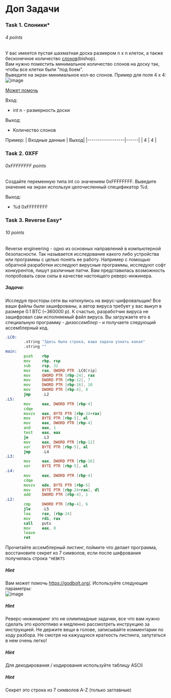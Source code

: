 # Доп Задачи

### Task 1. Слоники*
###### 4 points

У вас имеется пустая шахматная доска размером n x n клеток, а также бесконечное количество [слонов](https://ru.wikipedia.org/wiki/%D0%A1%D0%BB%D0%BE%D0%BD_(%D1%88%D0%B0%D1%85%D0%BC%D0%B0%D1%82%D1%8B))(bishop).  
Вам нужно поместить минимальное количество слонов на доску так, чтобы все клетки были "под боем".  
Выведите на экран минимальное кол-во слонов.
Пример для поля 4 x 4:  
![image](https://user-images.githubusercontent.com/23273750/110202343-781a8780-7e9a-11eb-992f-918e6694a3ca.png)

[Может помочь](https://lichess.org/editor/8/8/8/8/8/8/8/8_w_-_-_0_1)

Вход: 
 - int n - размерность доски

Выход:
 - Количество слонов

Пример:
 | Входные данные  | Выход|
|------------------|------|
| 4 | 4 |


### Task 2. 0XFF
###### 0xFFFFFFFF points

Создайте переменную типа int со значением 0xFFFFFFFF. Выведите значение на экран используя целочисленный спецификатор %d.

Выход:
 - %d 0xFFFFFFFF

### Task 3. Reverse Easy*
###### 10 points

Reverse engineering - одно из основных направлений в компьютерной безопасности. Так называется исследование какого либо устройства или программы с целью понять ее работу. Например с помощью обратной разработки исследуют вирусные программы, исследуют софт конкурентов, пишут различные патчи. Вам представилась возможность попробовать свои силы в качестве настоящего реверс-инжинера.  

##### Задача:  
Исследуя просторы сети вы наткнулись на вирус-шифровальщик! Все ваши файлы были зашифрованы, а автор вируса требует у вас выкуп в размере 0.1 BTC (~360000 р). К счастью, разработчик вируса не зашифровал сам исполняемый файл вируса. Вы загружаете его в специальную программу - _дизассемблер_ - и получаете следующий ассемблерный код.

```asm
.LC0:
        .string "Здесь была строка, ваша задача узнать какая"
        .string ""
main:
        push    rbp
        mov     rbp, rsp
        sub     rsp, 32
        mov     rax, QWORD PTR .LC0[rip]
        mov     QWORD PTR [rbp-24], rax
        mov     DWORD PTR [rbp-12], 7
        mov     DWORD PTR [rbp-16], 10
        mov     DWORD PTR [rbp-4], 0
        jmp     .L2
.L5:
        mov     eax, DWORD PTR [rbp-4]
        cdqe
        movzx   eax, BYTE PTR [rbp-24+rax]
        mov     BYTE PTR [rbp-5], al
        mov     eax, DWORD PTR [rbp-4]
        and     eax, 1
        test    eax, eax
        je      .L3
        mov     eax, DWORD PTR [rbp-12]
        xor     BYTE PTR [rbp-5], al
        jmp     .L4
.L3:
        mov     eax, DWORD PTR [rbp-16]
        xor     BYTE PTR [rbp-5], al
.L4:
        mov     eax, DWORD PTR [rbp-4]
        cdqe
        movzx   edx, BYTE PTR [rbp-5]
        mov     BYTE PTR [rbp-24+rax], dl
        add     DWORD PTR [rbp-4], 1
.L2:
        cmp     DWORD PTR [rbp-4], 6
        jle     .L5
        lea     rax, [rbp-24]
        mov     rdi, rax
        call    puts
        mov     eax, 0
        leave
        ret
```

Прочитайте ассемблерный листинг, поймите что делает программа, восстановите секрет из 7 символов, если после шифрования получилась строка `^HEBKTS`

##### Hint

Вам может помочь https://godbolt.org/. Используйте следующие параметры:  
![image](https://user-images.githubusercontent.com/23273750/110287528-41b74680-8019-11eb-9a8c-7bebcb05343d.png)

##### Hint

Реверс-инжиниринг это не олимпиадные задачки, все что вам нужно сделать это кропотливо и медленно рассмотреть инструкцию за инструкцией. Не держите вещи в голове, записывайте комментарии по ходу разбора. Не смотря на кажущуюся краткость листинга, запутаться в нем очень легко!

##### Hint

Для декодирования / кодирования используйте таблицу ASCII

##### Hint

Секрет это строка из 7 символов A-Z (только заглавные)
